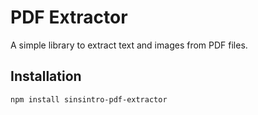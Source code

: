 # PDF Extractor

A simple library to extract text and images from PDF files.

## Installation

```bash
npm install sinsintro-pdf-extractor
